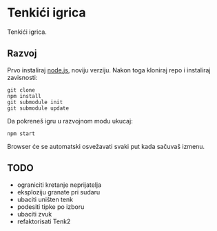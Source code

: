 # Tenkići igrica

Tenkići igrica.

## Razvoj

Prvo instaliraj [node.js](https://nodejs.org), noviju verziju. Nakon toga kloniraj repo i instaliraj zavisnosti:
```
git clone
npm install
git submodule init
git submodule update
```
Da pokreneš igru u razvojnom modu ukucaj:
```
npm start
```
Browser će se automatski osvežavati svaki put kada sačuvaš izmenu.

## TODO
* ograniciti kretanje neprijatelja
* eksploziju granate pri sudaru
* ubaciti uništen tenk
* podesiti tipke po izboru
* ubaciti zvuk
* refaktorisati Tenk2
